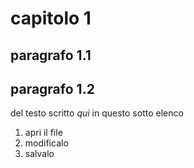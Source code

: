 # capitolo 1
## paragrafo 1.1
## paragrafo 1.2
del testo scritto *qui* in questo sotto elenco
1. apri il file
1. modificalo
1. salvalo